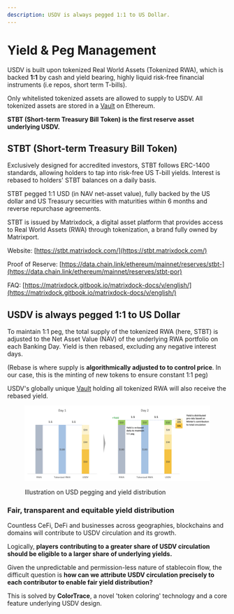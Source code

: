 ```yaml
---
description: USDV is always pegged 1:1 to US Dollar.
---
```


# Yield & Peg Management

USDV is built upon tokenized Real World Assets (Tokenized RWA), which is backed **1:1** by cash and yield bearing, highly liquid risk-free financial instruments (i.e repos, short term T-bills).

Only whitelisted tokenized assets are allowed to supply to USDV. All tokenized assets are stored in a [Vault](../concepts/vault.md) on Ethereum.

**STBT (Short-term Treasury Bill Token) is the first reserve asset underlying USDV.**

## STBT (Short-term Treasury Bill Token)

Exclusively designed for accredited investors, STBT follows ERC-1400 standards, allowing holders to tap into risk-free US T-bill yields. Interest is rebased to holders' STBT balances on a daily basis.

STBT pegged 1:1 USD (in NAV net-asset value), fully backed by the US dollar and US Treasury securities with maturities within 6 months and reverse repurchase agreements.

STBT is issued by Matrixdock, a digital asset platform that provides access to Real World Assets (RWA) through tokenization, a brand fully owned by Matrixport.

Website: [https://stbt.matrixdock.com/](https://stbt.matrixdock.com/)

Proof of Reserve: [https://data.chain.link/ethereum/mainnet/reserves/stbt-](https://data.chain.link/ethereum/mainnet/reserves/stbt-por)

FAQ: [https://matrixdock.gitbook.io/matrixdock-docs/v/english/](https://matrixdock.gitbook.io/matrixdock-docs/v/english/)

## USDV is always pegged 1:1 to US Dollar

To maintain 1:1 peg, the total supply of the tokenized RWA (here, STBT) is adjusted to the Net Asset Value (NAV) of the underlying RWA portfolio on each Banking Day. Yield is then rebased, excluding any negative interest days.

(Rebase is where supply is **algorithmically adjusted to to control price**. In our case, this is the minting of new tokens to ensure constant 1:1 peg)

USDV's globally unique [Vault](../concepts/vault.md) holding all tokenized RWA will also receive the rebased yield.

<figure><img src="../.gitbook/assets/image (1) (1).png" alt=""><figcaption><p>Illustration on USD pegging and yield distribution</p></figcaption></figure>

### Fair, transparent and equitable yield distribution

Countless CeFi, DeFi and businesses across geographies, blockchains and domains will contribute to USDV circulation and its growth.

Logically, **players contributing to a greater share of USDV circulation should be eligible to a larger share of underlying yields.**

Given the unpredictable and permission-less nature of stablecoin flow, the difficult question is **how can we attribute USDV circulation precisely to each contributor to enable fair yield distribution?**&#x20;

This is solved by **ColorTrace**, a novel 'token coloring' technology and a core feature underlying USDV design.

